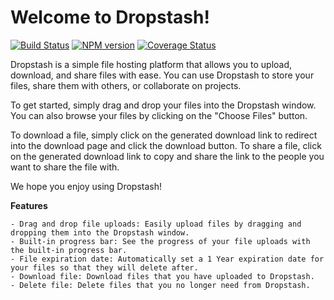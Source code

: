 # Welcome to Dropstash!
[![Build Status](https://img.shields.io/travis/markdown-it/markdown-it-container/master.svg?style=flat)](https://travis-ci.org/markdown-it/markdown-it-container)
[![NPM version](https://img.shields.io/npm/v/markdown-it-container.svg?style=flat)](https://www.npmjs.org/package/markdown-it-container)
[![Coverage Status](https://img.shields.io/coveralls/markdown-it/markdown-it-container/master.svg?style=flat)](https://coveralls.io/r/markdown-it/markdown-it-container?branch=master)

Dropstash is a simple file hosting platform that allows you to upload, download, and share files with ease. You can use Dropstash to store your files, share them with others, or collaborate on projects.

To get started, simply drag and drop your files into the Dropstash window. You can also browse your files by clicking on the "Choose Files" button.

To download a file, simply click on the generated download link to redirect into the download page and click the download button. To share a file, click on the generated download link to copy and share the link to the people you want to share the file with.

We hope you enjoy using Dropstash!

**Features**
```
- Drag and drop file uploads: Easily upload files by dragging and dropping them into the Dropstash window.
- Built-in progress bar: See the progress of your file uploads with the built-in progress bar.
- File expiration date: Automatically set a 1 Year expiration date for your files so that they will delete after.
- Download file: Download files that you have uploaded to Dropstash.
- Delete file: Delete files that you no longer need from Dropstash.
```
